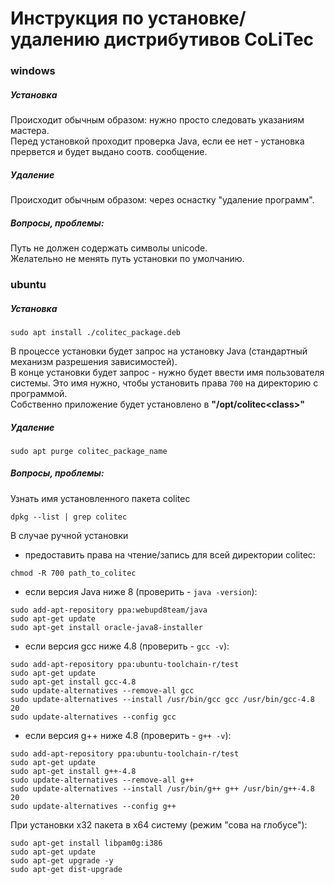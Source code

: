 # Инструкция по установке/удалению дистрибутивов CoLiTec

### windows

##### Установка
Происходит обычным образом: нужно просто следовать указаниям мастера.<br/>
Перед установкой проходит проверка Java, если ее нет - установка прервется и будет выдано соотв. сообщение.

##### Удаление
Происходит обычным образом: через оснастку "удаление программ".

##### Вопросы, проблемы:
Путь не должен содержать символы unicode.<br/>
Желательно не менять путь установки по умолчанию.

### ubuntu

##### Установка
```
sudo apt install ./colitec_package.deb
```
В процессе установки будет запрос на установку Java (стандартный механизм разрешения зависимостей).<br/>
В конце установки будет запрос - нужно будет ввести имя пользователя системы.
Это имя нужно, чтобы установить права ```700``` на директорию с программой.<br/>
Собственно приложение будет установлено в **"/opt/colitec\<class\>"**

##### Удаление
```
sudo apt purge colitec_package_name
```

##### Вопросы, проблемы:
Узнать имя установленного пакета colitec
```
dpkg --list | grep colitec
```
В случае ручной установки
- предоставить права на чтение/запись для всей директории colitec:
```
chmod -R 700 path_to_colitec
```
- если версия Java ниже 8 (проверить - ```java -version```):
```
sudo add-apt-repository ppa:webupd8team/java
sudo apt-get update
sudo apt-get install oracle-java8-installer 
```
- если версия gcc ниже 4.8 (проверить - ```gсс -v```):
```
sudo add-apt-repository ppa:ubuntu-toolchain-r/test
sudo apt-get update
sudo apt-get install gcc-4.8
sudo update-alternatives --remove-all gcc
sudo update-alternatives --install /usr/bin/gcc gcc /usr/bin/gcc-4.8 20
sudo update-alternatives --config gcc
```
- если версия g++ ниже 4.8 (проверить - ```g++ -v```):
```
sudo add-apt-repository ppa:ubuntu-toolchain-r/test
sudo apt-get update
sudo apt-get install g++-4.8
sudo update-alternatives --remove-all g++
sudo update-alternatives --install /usr/bin/g++ g++ /usr/bin/g++-4.8 20
sudo update-alternatives --config g++
```
При установки x32 пакета в x64 систему (режим "сова на глобусе"):
```
sudo apt-get install libpam0g:i386
sudo apt-get update
sudo apt-get upgrade -y
sudo apt-get dist-upgrade
```
